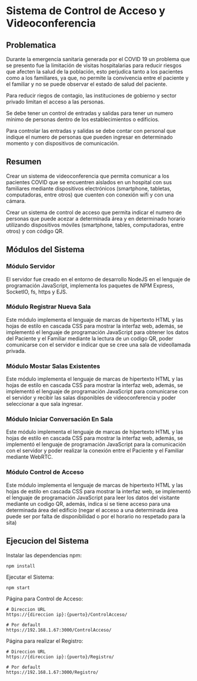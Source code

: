 # Sistema de Control de Acceso y Videoconferencia

## Problematica
Durante la emergencia sanitaria generada por el COVID 19 un problema que se presento fue la limitación de visitas hospitalarias para reducir riesgos que afecten la salud de la población, esto perjudica tanto a los pacientes como a los familiares, ya que, no permite la convivencia entre el paciente y el familiar y no se puede observar el estado de salud del paciente.

Para reducir riegos de contagio, las instituciones de gobierno y sector privado limitan el acceso a las personas.

Se debe tener un control de entradas y salidas para tener un numero mínimo de personas dentro de los establecimientos o edificios.

Para controlar las entradas y salidas se debe contar con personal que indique el numero de personas que pueden ingresar en determinado momento y con dispositivos de comunicación.

## Resumen
Crear un sistema de videoconferencia que permita comunicar a los pacientes COVID que se encuentren aislados en un hospital con sus familiares mediante dispositivos electrónicos (smartphone, tabletas, computadoras, entre otros) que cuenten con conexión wifi y con una cámara.

Crear un sistema de control de acceso que permita indicar el numero de personas que puede acezar a determinada área y en determinado horario utilizando dispositivos móviles (smartphone, tables, computadoras, entre otros) y con código QR.

## Módulos del Sistema

### Módulo Servidor
El servidor fue creado en el entorno de desarrollo NodeJS en el lenguaje de programación JavaScript, implementa los paquetes de NPM Express, SocketIO, fs, https y EJS.

### Módulo Registrar Nueva Sala
Este módulo implementa el lenguaje de marcas de hipertexto HTML y las hojas de estilo en cascada CSS para mostrar la interfaz web, además, se implementó el lenguaje de programación JavaScript para obtener los datos del Paciente y el Familiar mediante la lectura de 
un codigo QR, poder comunicarse con el servidor e indicar que se cree una sala de videollamada privada.

### Módulo Mostar Salas Existentes
Este módulo implementa el lenguaje de marcas de hipertexto HTML y las hojas de estilo en cascada CSS para mostrar la interfaz web, además, se implementó el lenguaje de programación JavaScript para comunicarse con el servidor y recibir las salas disponibles de videoconferencia y poder seleccionar a que sala ingresar.

### Módulo Iniciar Conversación En Sala
Este módulo implementa el lenguaje de marcas de hipertexto HTML y las hojas de estilo en cascada CSS para mostrar la interfaz web, además, se implementó el lenguaje de programación JavaScript para la comunicación con el servidor y poder realizar la conexión entre el Paciente y el Familiar mediante WebRTC.

### Módulo Control de Acceso
Este módulo implementa el lenguaje de marcas de hipertexto HTML y las hojas de estilo en cascada CSS para mostrar la interfaz web, se implementó el lenguaje de programación JavaScript para leer los datos del visitante mediante un codigo QR, además, indica si se tiene 
acceso para una determinada área del edificio (negar el acceso a una determinada área puede ser por falta de disponibilidad o por 
el horario no respetado para la sita)

## Ejecucion del Sistema
Instalar las dependencias npm:
```
npm install 
```

Ejecutar el Sistema:
```
npm start
```

Página para Control de Acceso:

```
# Direccion URL
https://{direccion ip}:{puerto}/ControlAcceso/ 

# Por default 
https://192.168.1.67:3000/ControlAcceso/ 
```

Página para realizar el Registro:
```
# Direccion URL
https://{direccion ip}:{puerto}/Registro/ 

# Por default 
https://192.168.1.67:3000/Registro/ 
```